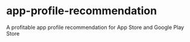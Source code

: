 # app-profile-recommendation
A profitable app profile recommendation for App Store and Google Play Store
